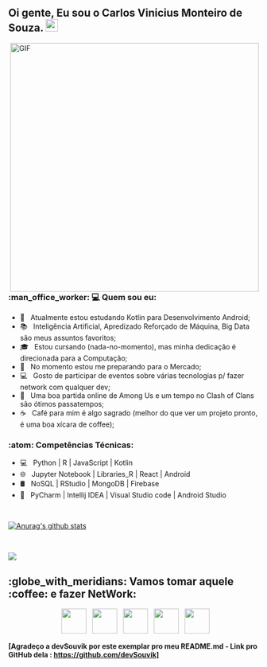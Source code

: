 <h2> Oi gente, Eu sou o Carlos Vinicius Monteiro de Souza. <img src="https://github.com/souvikguria98/souvikguria98/blob/master/Hi.gif" width="25"></h2>
<img align="right" alt="GIF" src="https://becode.com.br/wp-content/uploads/2016/10/Por-que-usar-JavaScript.gif" width="500"/>

<h3> :man_office_worker: 💻 Quem sou eu: </h3>

- 🔭 &nbsp; Atualmente estou estudando Kotlin para Desenvolvimento Android;
- :books: &nbsp; Inteligência Artificial, Apredizado Reforçado de Máquina, Big Data são meus assuntos favoritos;
- 🎓 &nbsp; Estou cursando (nada-no-momento), mas minha dedicação é direcionada para a Computação;
- 💼 &nbsp; No momento estou me preparando para o Mercado;
- :computer: &nbsp; Gosto de participar de eventos sobre várias tecnologias p/ fazer network com qualquer dev;
- :iphone: &nbsp; Uma boa partida online de Among Us e um tempo no Clash of Clans são ótimos passatempos;
- ☕ &nbsp; Café para mim é algo sagrado (melhor do que ver um projeto pronto, é uma boa xícara de coffee);

<h3>:atom: Competências Técnicas: </h3>

- 💻 &nbsp; Python | R | JavaScript | Kotlin  
- 🌐 &nbsp; Jupyter Notebook | Libraries_R | React | Android 
- 🛢 &nbsp; NoSQL | RStudio | MongoDB | Firebase
- 🔧 &nbsp; PyCharm | Intellij IDEA | Visual Studio code | Android Studio

<br>

<a href="https://github-readme-stats.anuraghazra1.vercel.app/api?username=carlosvinimsouza"><img align="center" src="https://github-readme-stats.anuraghazra1.vercel.app/api?username=carlosvinimsouza&show_icons=true&include_all_commits=true&theme=radical" alt="Anurag's github stats" />
</a>

</br>

<a href="https://github-readme-stats.anuraghazra1.vercel.app/api/top-langs/?username=carlosvinimsouza"><img align="center" src="https://github-readme-stats.anuraghazra1.vercel.app/api/top-langs/?username=carlosvinimsouza&layout=compact&theme=radical" />
</a>

<h2> :globe_with_meridians: Vamos tomar aquele :coffee: e fazer NetWork: </h2>

<p align="center">
&nbsp; <a href="https://twitter.com/CarlosViniMS1/" target="_blank" rel="noopener noreferrer"><img src="https://img.icons8.com/plasticine/100/000000/twitter.png" width="50" /></a>  
&nbsp; <a href="https://www.instagram.com/carlosvinimsouza/" target="_blank" rel="noopener noreferrer"><img src="https://img.icons8.com/plasticine/100/000000/instagram.png" width="50" /></a>  
&nbsp; <a href="https://www.linkedin.com/in/carlos-souza-technology/" target="_blank" rel="noopener noreferrer"><img src="https://img.icons8.com/plasticine/100/000000/linkedin.png" width="50" /></a>
&nbsp; <a href="mailto:vinicius.souza5530@gmail.com" target="_blank" rel="noopener noreferrer"><img src="https://img.icons8.com/plasticine/100/000000/gmail.png"  width="50" /></a>
&nbsp; <a href="https://app.rocketseat.com.br/me/carlos-vinicius-monteiro-de-souza-05677" target="_blank" rel="noopener noreferrer"><img src="https://img.icons8.com/plasticine/100/000000/swift.png" width="50" /></a> 
</p>

**[Agradeço a devSouvik por este exemplar pro meu README.md - Link pro GitHub dela : https://github.com/devSouvik]**
